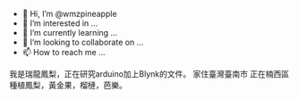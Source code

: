 - 👋 Hi, I’m @wmzpineapple
- 👀 I’m interested in ...
- 🌱 I’m currently learning ...
- 💞️ I’m looking to collaborate on ...
- 📫 How to reach me ...

<!---
wmzpineapple/wmzpineapple is a ✨ special ✨ repository because its `README.md` (this file) appears on your GitHub profile.
You can click the Preview link to take a look at your changes.
--->
我是瑞龍鳳梨，正在研究arduino加上Blynk的文件。
家住臺灣臺南市
正在楠西區種植鳳梨，黃金果，榴槤，芭樂。
